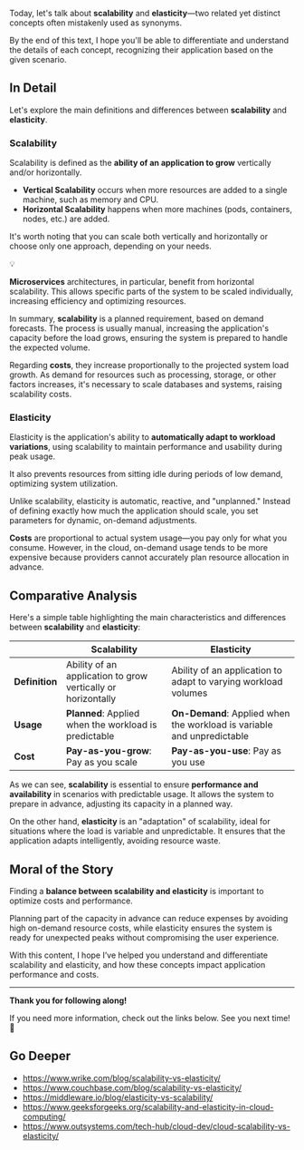 Today, let's talk about **scalability** and **elasticity**—two related yet distinct concepts often mistakenly used as synonyms.

By the end of this text, I hope you'll be able to differentiate and understand the details of each concept, recognizing their application based on the given scenario.

## In Detail

Let's explore the main definitions and differences between **scalability** and **elasticity**.

### Scalability

Scalability is defined as the **ability of an application to grow** vertically and/or horizontally.

- **Vertical Scalability** occurs when more resources are added to a single machine, such as memory and CPU.
- **Horizontal Scalability** happens when more machines (pods, containers, nodes, etc.) are added.

It's worth noting that you can scale both vertically and horizontally or choose only one approach, depending on your needs.

<aside class="callout">
  <div class="icon">💡</div>
  <div class="content">
    <p><strong>Microservices</strong> architectures, in particular, benefit from horizontal scalability. This allows specific parts of the system to be scaled individually, increasing efficiency and optimizing resources.</p>
  </div>
</aside>

In summary, **scalability** is a planned requirement, based on demand forecasts. The process is usually manual, increasing the application's capacity before the load grows, ensuring the system is prepared to handle the expected volume.

Regarding **costs**, they increase proportionally to the projected system load growth. As demand for resources such as processing, storage, or other factors increases, it's necessary to scale databases and systems, raising scalability costs.

### Elasticity

Elasticity is the application's ability to **automatically adapt to workload variations**, using scalability to maintain performance and usability during peak usage.

It also prevents resources from sitting idle during periods of low demand, optimizing system utilization.

Unlike scalability, elasticity is automatic, reactive, and "unplanned." Instead of defining exactly how much the application should scale, you set parameters for dynamic, on-demand adjustments.

**Costs** are proportional to actual system usage—you pay only for what you consume. However, in the cloud, on-demand usage tends to be more expensive because providers cannot accurately plan resource allocation in advance.

## Comparative Analysis

Here's a simple table highlighting the main characteristics and differences between **scalability** and **elasticity**:

|               | Scalability                                                  | Elasticity                                                   |
| ------------- | ------------------------------------------------------------- | ------------------------------------------------------------ |
| **Definition** | Ability of an application to grow vertically or horizontally | Ability of an application to adapt to varying workload volumes |
| **Usage**      | **Planned**: Applied when the workload is predictable        | **On-Demand**: Applied when the workload is variable and unpredictable |
| **Cost**       | **Pay-as-you-grow**: Pay as you scale                       | **Pay-as-you-use**: Pay as you use                           |

As we can see, **scalability** is essential to ensure **performance and availability** in scenarios with predictable usage. It allows the system to prepare in advance, adjusting its capacity in a planned way.

On the other hand, **elasticity** is an "adaptation" of scalability, ideal for situations where the load is variable and unpredictable. It ensures that the application adapts intelligently, avoiding resource waste.

## Moral of the Story

Finding a **balance between scalability and elasticity** is important to optimize costs and performance.

Planning part of the capacity in advance can reduce expenses by avoiding high on-demand resource costs, while elasticity ensures the system is ready for unexpected peaks without compromising the user experience.

With this content, I hope I’ve helped you understand and differentiate scalability and elasticity, and how these concepts impact application performance and costs.

---

**Thank you for following along!**

If you need more information, check out the links below. See you next time! 👋

## Go Deeper

- <https://www.wrike.com/blog/scalability-vs-elasticity/>
- <https://www.couchbase.com/blog/scalability-vs-elasticity/>
- <https://middleware.io/blog/elasticity-vs-scalability/>
- <https://www.geeksforgeeks.org/scalability-and-elasticity-in-cloud-computing/>
- <https://www.outsystems.com/tech-hub/cloud-dev/cloud-scalability-vs-elasticity/>